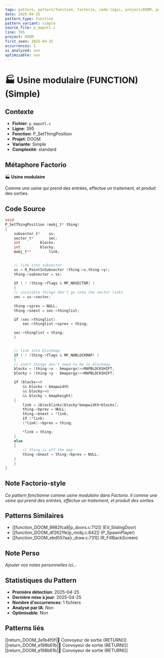 ```yaml
---
tags: pattern, pattern/function, factorio, code-logic, project/DOOM, pattern/variant/simple
date: 2025-04-25
pattern_type: function
pattern_variant: simple
source_file: p_maputl.c
line: 395
project: DOOM
first_seen: 2025-04-25
occurrences: 1
ai_analyzed: non
optimizable: non
---
```


# 🏭 Usine modulaire (FUNCTION) (Simple)

## Contexte
- **Fichier**: `p_maputl.c`
- **Ligne**: 395
- **Fonction**: P_SetThingPosition
- **Projet**: DOOM
- **Variante**: Simple
- **Complexité**: standard

## Métaphore Factorio
🏭 **Usine modulaire**

Comme une usine qui prend des entrées, effectue un traitement, et produit des sorties.

## Code Source
```c
void
P_SetThingPosition (mobj_t* thing)
{
    subsector_t*	ss;
    sector_t*		sec;
    int			blockx;
    int			blocky;
    mobj_t**		link;

    
    // link into subsector
    ss = R_PointInSubsector (thing->x,thing->y);
    thing->subsector = ss;
    
    if ( ! (thing->flags & MF_NOSECTOR) )
    {
	// invisible things don't go into the sector links
	sec = ss->sector;
	
	thing->sprev = NULL;
	thing->snext = sec->thinglist;

	if (sec->thinglist)
	    sec->thinglist->sprev = thing;

	sec->thinglist = thing;
    }

    
    // link into blockmap
    if ( ! (thing->flags & MF_NOBLOCKMAP) )
    {
	// inert things don't need to be in blockmap		
	blockx = (thing->x - bmaporgx)>>MAPBLOCKSHIFT;
	blocky = (thing->y - bmaporgy)>>MAPBLOCKSHIFT;

	if (blockx>=0
	    && blockx < bmapwidth
	    && blocky>=0
	    && blocky < bmapheight)
	{
	    link = &blocklinks[blocky*bmapwidth+blockx];
	    thing->bprev = NULL;
	    thing->bnext = *link;
	    if (*link)
		(*link)->bprev = thing;

	    *link = thing;
	}
	else
	{
	    // thing is off the map
	    thing->bnext = thing->bprev = NULL;
	}
    }
}
```

## Note Factorio-style
*Ce pattern fonctionne comme usine modulaire dans Factorio. Il comme une usine qui prend des entrées, effectue un traitement, et produit des sorties.*

## Patterns Similaires
- [[function_DOOM_9982fca8|p_doors.c:712]] (EV_SlidingDoor)
- [[function_DOOM_df2621fe|p_mobj.c:642]] (P_SpawnPlayer)
- [[function_DOOM_ebd557aa|r_draw.c:731]] (R_FillBackScreen)

## Note Perso
*Ajouter vos notes personnelles ici...*

## Statistiques du Pattern
- **Première détection**: 2025-04-25
- **Dernière mise à jour**: 2025-04-25
- **Nombre d'occurrences**: 1 fichiers
- **Analysé par IA**: Non
- **Optimisable**: Non

## Patterns liés
[[return_DOOM_3e1b4f0f|🚚 Convoyeur de sortie (RETURN)]]
[[return_DOOM_e198b61b|🚚 Convoyeur de sortie (RETURN)]]
[[return_DOOM_e198b61b|🚚 Convoyeur de sortie (RETURN)]]
